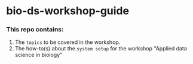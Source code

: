 # bio-ds-workshop-guide
### This repo contains:

1) The `topics` to be covered in the workshop.
2) The how-to(s) about the `system setup` for the workshop "Applied data science in biology"
